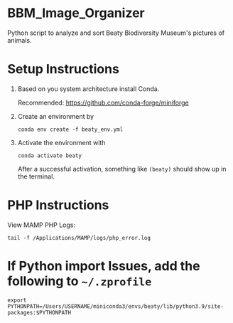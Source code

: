 # BBM_Image_Organizer

Python script to analyze and sort Beaty Biodiversity Museum's pictures of animals.

# Setup Instructions

1. Based on you system architecture install Conda.

   Recommended: https://github.com/conda-forge/miniforge

2. Create an environment by

   ```
   conda env create -f beaty_env.yml
   ```

3. Activate the environment with
   ```
   conda activate beaty
   ```
   After a successful activation, something like `(beaty)` should show up in the terminal.

# PHP Instructions

View MAMP PHP Logs:

```
tail -f /Applications/MAMP/logs/php_error.log

```

# If Python import Issues, add the following to `~/.zprofile`

```
export PYTHONPATH=/Users/USERNAME/miniconda3/envs/beaty/lib/python3.9/site-packages:$PYTHONPATH
```
